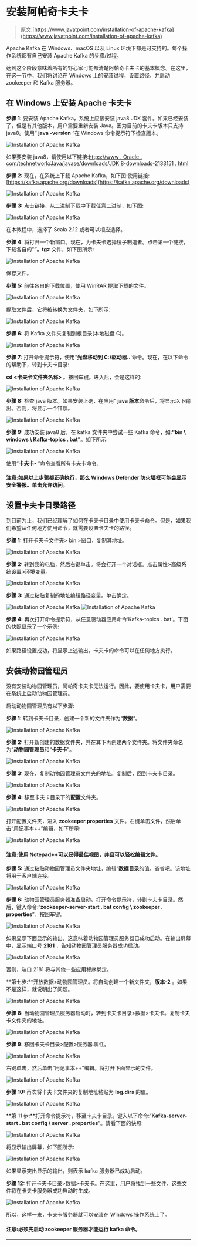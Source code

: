 # 安装阿帕奇卡夫卡

> 原文:[https://www.javatpoint.com/installation-of-apache-kafka](https://www.javatpoint.com/installation-of-apache-kafka)

Apache Kafka 在 Windows、macOS 以及 Linux 环境下都是可支持的。每个操作系统都有自己安装 Apache Kafka 的步骤/过程。

达到这个阶段意味着所有的野心家可能都清楚阿帕奇卡夫卡的基本概念。在这里，在这一节中，我们将讨论在 Windows 上的安装过程，设置路径，并启动 zookeeper 和 Kafka 服务器。

## 在 Windows 上安装 Apache 卡夫卡

**步骤 1:** 要安装 Apache Kafka，系统上应该安装 java8 JDK 套件。如果已经安装了，但是有其他版本，用户需要重新安装 Java。因为目前的卡夫卡版本只支持 java8。使用“ **java -version** ”在 Windows 命令提示符下检查版本。

![Installation of Apache Kafka](../Images/f3cd0457e9726cc996589c75527f4ccc.png)

如果要安装 java8，请使用以下链接:[https://www . Oracle . com/technetwork/Java/javase/downloads/JDK 8-downloads-2133151 . html](https://www.oracle.com/technetwork/java/javase/downloads/jdk8-downloads-2133151.html)

**步骤 2:** 现在，在系统上下载 Apache Kafka，如下图:使用链接:[https://kafka.apache.org/downloads](https://kafka.apache.org/downloads)

![Installation of Apache Kafka](../Images/19c12f32fb7555ebe802c6e575de8b29.png)

**步骤 3:** 点击链接，从二进制下载中下载任意二进制，如下图:

![Installation of Apache Kafka](../Images/93822d4a91609bff2f5358e4f38775f7.png)

在本教程中，选择了 Scala 2.12 或者可以相应选择。

**步骤 4:** 将打开一个新窗口。现在，为卡夫卡选择镜子制造者。点击第一个链接，下载各自的“**”。tgz** 文件，如下图所示:

![Installation of Apache Kafka](../Images/9f591ac3c98b794a64c27fb4212d4e4d.png)

保存文件。

**步骤 5:** 前往各自的下载位置，使用 WinRAR 提取下载的文件。

![Installation of Apache Kafka](../Images/88e08a44869ccb026a9c88ffd1404804.png)

提取文件后，它将被转换为文件夹，如下所示:

![Installation of Apache Kafka](../Images/1d52c8da9a612841d29c2c3bb70fae64.png)

**步骤 6:** 将 Kafka 文件夹复制到根目录(本地磁盘 C)。

![Installation of Apache Kafka](../Images/53a8435a9f629edece379a0637546149.png)

**步骤 7:** 打开命令提示符，使用“**光盘移动到 C:\驱动器..**'命令。现在，在以下命令的帮助下，转到卡夫卡目录:

**cd <卡夫卡文件夹名称>** 。按回车键。进入后，会是这样的:

![Installation of Apache Kafka](../Images/31a3b18de1c2e236664daa56540daf9a.png)

**步骤 8:** 检查 java 版本。如果安装正确，在应用“ **java 版本**命令后，将显示以下输出。否则，将显示一个错误。

![Installation of Apache Kafka](../Images/d58b0db3d344dacfaddb2fc971cb30c4.png)

**步骤 9:** 成功安装 java8 后，在 kafka 文件夹中尝试一些 Kafka 命令，如:**“bin \ windows \ Kafka-topics . bat”**。如下所示:

![Installation of Apache Kafka](../Images/cb6c80e4e640712f42d75b22da41f13d.png)

使用“**卡夫卡-** ”命令查看所有卡夫卡命令。

#### 注意:如果以上步骤都正确执行，那么 Windows Defender 防火墙框可能会显示安全警报。单击允许访问。

## 设置卡夫卡目录路径

到目前为止，我们已经理解了如何在卡夫卡目录中使用卡夫卡命令。但是，如果我们希望从任何地方使用命令，就需要设置卡夫卡的路径。

**步骤 1:** 打开卡夫卡文件夹> bin >窗口，复制其地址。

![Installation of Apache Kafka](../Images/e7839ecaebbee6e049c8e6c61aace2d0.png)

**步骤 2:** 转到我的电脑，然后右键单击。将会打开一个对话框。点击属性>高级系统设置>环境变量。

![Installation of Apache Kafka](../Images/19b136dae8948b6164f35707cbf5eb98.png)

**步骤 3:** 通过粘贴复制的地址编辑路径变量。单击确定。

![Installation of Apache Kafka](../Images/e6f282ac9f7b572ecaa5129ecc6e5d44.png)
![Installation of Apache Kafka](../Images/2a90f7eb80bc18b58ea0a1eaf698f287.png)

**步骤 4:** 再次打开命令提示符，从任意驱动器应用命令‘Kafka-topics . bat’。下面的快照显示了一个示例:

![Installation of Apache Kafka](../Images/689c5af9bebb8490cac34bfd6ebe0737.png)

如果路径设置成功，将显示上述输出。卡夫卡的命令可以在任何地方执行。

## 安装动物园管理员

没有安装动物园管理员，阿帕奇卡夫卡无法运行。因此，要使用卡夫卡，用户需要在系统上启动动物园管理员。

启动动物园管理员有以下步骤:

**步骤 1:** 转到卡夫卡目录，创建一个新的文件夹作为“**数据**”。

![Installation of Apache Kafka](../Images/1582bf58a63a63503b09ecf55b18ff3e.png)

**步骤 2:** 打开新创建的数据文件夹，并在其下再创建两个文件夹。将文件夹命名为“**动物园管理员**和“**卡夫卡**”。

![Installation of Apache Kafka](../Images/d432c938227c668556f2a9b572f0f8de.png)

**步骤 3:** 现在，复制动物园管理员文件夹的地址。复制后，回到卡夫卡目录。

![Installation of Apache Kafka](../Images/a81c701832944e615edd45c9a316b3b8.png)

**步骤 4:** 移至卡夫卡目录下的**配置**文件夹。

![Installation of Apache Kafka](../Images/10a642e80db3ff827e98eaa8b9ffcfcd.png)

打开配置文件夹，进入 **zookeeper.properties** 文件。右键单击文件，然后单击“用记事本++”编辑，如下所示:

![Installation of Apache Kafka](../Images/8ceb8814eae9fe2fc6ea9d8ba969e77f.png)

#### 注意:使用 Notepad++可以获得最佳视图，并且可以轻松编辑文件。

**步骤 5:** 通过粘贴动物园管理员文件夹地址，编辑“**数据目录**的值。省省吧。该地址将用于客户端连接。

![Installation of Apache Kafka](../Images/a7bde704c51ecad8f90daa1cd68b5f1f.png)

**步骤 6:** 动物园管理员服务器准备启动。打开命令提示符，转到卡夫卡目录。然后，键入命令:“**zookeeper-server-start . bat config \ zookeeper . properties**”。按回车键。

![Installation of Apache Kafka](../Images/8e825a1b1f46e419452674a34c95e185.png)

如果显示下面显示的输出，这意味着动物园管理员服务器已成功启动。在输出屏幕中，显示端口号 **2181** ，告知动物园管理员服务器成功启动。

![Installation of Apache Kafka](../Images/db86faea4f78f522a1d9a72fd03c24a5.png)

否则，端口 2181 将与其他一些应用程序绑定。

**第七步:**开放数据>动物园管理员。将自动创建一个新文件夹，**版本-2** 。如果不是这样，就说明出了问题。

![Installation of Apache Kafka](../Images/6ecb19cb54b818f942ddb927c5982489.png)

**步骤 8:** 当动物园管理员服务器启动时，转到卡夫卡目录>数据>卡夫卡。复制卡夫卡文件夹的地址。

![Installation of Apache Kafka](../Images/f2df2bb6053d38672dc71cb4c6f18459.png)

**步骤 9:** 移回卡夫卡目录>配置>服务器.属性。

![Installation of Apache Kafka](../Images/7d26d85ff01f63a70348dd232311f3ab.png)

右键单击，然后单击“用记事本++”编辑。将打开下面显示的文件。

![Installation of Apache Kafka](../Images/654e221ba93ac20350a005e621185486.png)

**步骤 10:** 再次将卡夫卡文件夹的复制地址粘贴为 **log.dirs** 的值。

![Installation of Apache Kafka](../Images/4f0dd7797f57187e91ed5ddc8b22a8aa.png)

**第 11 步:**打开命令提示符，移至卡夫卡目录。键入以下命令:“**Kafka-server-start . bat config \ server . properties**”。请看下面的快照:

![Installation of Apache Kafka](../Images/403b8d459b33d4a86de9873b45679118.png)

将显示输出屏幕，如下图所示:

![Installation of Apache Kafka](../Images/ecc34b1e669fc8c9fedf50aa566eb0bf.png)

如果显示突出显示的输出，则表示 kafka 服务器已成功启动。

**步骤 12:** 打开卡夫卡目录>数据>卡夫卡。在这里，用户将找到一些文件，这些文件将在卡夫卡服务器成功启动时生成。

![Installation of Apache Kafka](../Images/1e4052244fca1a7ac52335fe5796faca.png)

所以，这样一来，卡夫卡服务器就可以安装在 Windows 操作系统上了。

#### 注意:必须先启动 zookeeper 服务器才能运行 kafka 命令。

* * *